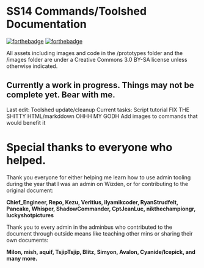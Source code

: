 # SS14 Commands/Toolshed Documentation
[![forthebadge](https://forthebadge.com/images/badges/gluten-free.svg)](https://forthebadge.com) [![forthebadge](https://forthebadge.com/images/badges/made-with-crayons.svg)](https://forthebadge.com) 

All assets including images and code in the /prototypes folder and the /images folder are under a Creative Commons 3.0 BY-SA license unless otherwise indicated.

## Currently a work in progress. Things may not be complete yet. Bear with me.

Last edit:
Toolshed update/cleanup
Current tasks:
Script tutorial
FIX THE SHITTY HTML/markddown OHHH MY GODH
Add images to commands that would benefit it


# Special thanks to everyone who helped.

Thank you everyone for either helping me learn how to use admin tooling during the year that I was an admin on Wizden, or for contributing to the original document:

**Chief_Engineer, Repo, Kezu, Veritius, ilyamikcoder, RyanStrudfelt, Pancake, Whisper, ShadowCommander, CptJeanLuc, nikthechampiongr, luckyshotpictures**

Thank you to every admin in the adminbus who contributed to the document through outside means like teaching other mins or sharing their own documents:

**Milon, mish, aquif, TsjipTsjip, Blitz, Simyon, Avalon, Cyanide/Icepick, and many more.**
